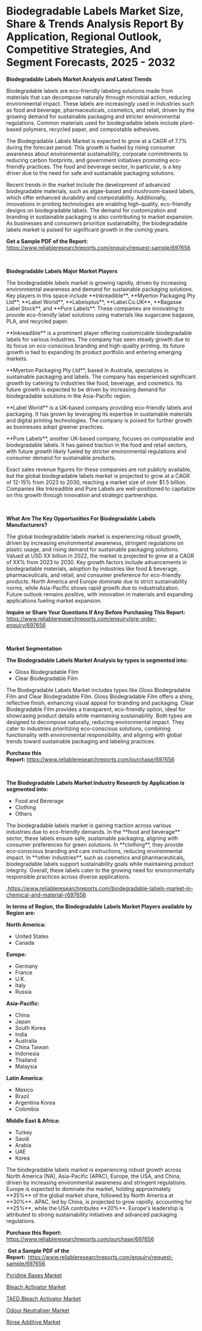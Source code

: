 <p><h1>Biodegradable Labels Market Size, Share & Trends Analysis Report By Application, Regional Outlook, Competitive Strategies, And Segment Forecasts, 2025 - 2032</h1></p><p><strong>Biodegradable Labels Market Analysis and Latest Trends</strong></p>
<p><p>Biodegradable labels are eco-friendly labeling solutions made from materials that can decompose naturally through microbial action, reducing environmental impact. These labels are increasingly used in industries such as food and beverage, pharmaceuticals, cosmetics, and retail, driven by the growing demand for sustainable packaging and stricter environmental regulations. Common materials used for biodegradable labels include plant-based polymers, recycled paper, and compostable adhesives.</p><p>The Biodegradable Labels Market is expected to grow at a CAGR of 7.7% during the forecast period. This growth is fueled by rising consumer awareness about environmental sustainability, corporate commitments to reducing carbon footprints, and government initiatives promoting eco-friendly practices. The food and beverage sector, in particular, is a key driver due to the need for safe and sustainable packaging solutions.</p><p>Recent trends in the market include the development of advanced biodegradable materials, such as algae-based and mushroom-based labels, which offer enhanced durability and compostability. Additionally, innovations in printing technologies are enabling high-quality, eco-friendly designs on biodegradable labels. The demand for customization and branding in sustainable packaging is also contributing to market expansion. As businesses and consumers prioritize sustainability, the biodegradable labels market is poised for significant growth in the coming years.</p></p>
<p><strong>Get a Sample PDF of the Report:&nbsp;</strong> <a href="https://www.reliableresearchreports.com/enquiry/request-sample/697656?utm_campaign=48&utm_medium=2&utm_source=Github&utm_content=ia&utm_term=26012025&utm_id=biodegradable-labels">https://www.reliableresearchreports.com/enquiry/request-sample/697656</a></p>
<p>&nbsp;</p>
<p><strong>Biodegradable Labels Major Market Players</strong></p>
<p><p>The biodegradable labels market is growing rapidly, driven by increasing environmental awareness and demand for sustainable packaging solutions. Key players in this space include **Inkreadible**, **Myerton Packaging Pty Ltd**, **Label World**, **Labelsplus**, **Label.Co.UK**, **Bagasse Label Stock**, and **Pure Labels**. These companies are innovating to provide eco-friendly label solutions using materials like sugarcane bagasse, PLA, and recycled paper.</p><p>**Inkreadible** is a prominent player offering customizable biodegradable labels for various industries. The company has seen steady growth due to its focus on eco-conscious branding and high-quality printing. Its future growth is tied to expanding its product portfolio and entering emerging markets.</p><p>**Myerton Packaging Pty Ltd**, based in Australia, specializes in sustainable packaging and labels. The company has experienced significant growth by catering to industries like food, beverage, and cosmetics. Its future growth is expected to be driven by increasing demand for biodegradable solutions in the Asia-Pacific region.</p><p>**Label World** is a UK-based company providing eco-friendly labels and packaging. It has grown by leveraging its expertise in sustainable materials and digital printing technologies. The company is poised for further growth as businesses adopt greener practices.</p><p>**Pure Labels**, another UK-based company, focuses on compostable and biodegradable labels. It has gained traction in the food and retail sectors, with future growth likely fueled by stricter environmental regulations and consumer demand for sustainable products.</p><p>Exact sales revenue figures for these companies are not publicly available, but the global biodegradable labels market is projected to grow at a CAGR of 12-15% from 2023 to 2030, reaching a market size of over $1.5 billion. Companies like Inkreadible and Pure Labels are well-positioned to capitalize on this growth through innovation and strategic partnerships.</p></p>
<p>&nbsp;</p>
<p><strong>What Are The Key Opportunities For Biodegradable Labels Manufacturers?</strong></p>
<p><p>The global biodegradable labels market is experiencing robust growth, driven by increasing environmental awareness, stringent regulations on plastic usage, and rising demand for sustainable packaging solutions. Valued at USD XX billion in 2022, the market is projected to grow at a CAGR of XX% from 2023 to 2030. Key growth factors include advancements in biodegradable materials, adoption by industries like food & beverage, pharmaceuticals, and retail, and consumer preference for eco-friendly products. North America and Europe dominate due to strict sustainability norms, while Asia-Pacific shows rapid growth due to industrialization. Future outlook remains positive, with innovation in materials and expanding applications fueling market expansion.</p></p>
<p><strong>Inquire or Share Your Questions If Any Before Purchasing This Report:</strong> <a href="https://www.reliableresearchreports.com/enquiry/pre-order-enquiry/697656?utm_campaign=48&utm_medium=2&utm_source=Github&utm_content=ia&utm_term=26012025&utm_id=biodegradable-labels">https://www.reliableresearchreports.com/enquiry/pre-order-enquiry/697656</a></p>
<p>&nbsp;</p>
<p><strong>Market Segmentation</strong></p>
<p><strong>The Biodegradable Labels Market Analysis by types is segmented into:</strong></p>
<p><ul><li>Gloss Biodegradable Film</li><li>Clear Biodegradable Film</li></ul></p>
<p><p>The Biodegradable Labels Market includes types like Gloss Biodegradable Film and Clear Biodegradable Film. Gloss Biodegradable Film offers a shiny, reflective finish, enhancing visual appeal for branding and packaging. Clear Biodegradable Film provides a transparent, eco-friendly option, ideal for showcasing product details while maintaining sustainability. Both types are designed to decompose naturally, reducing environmental impact. They cater to industries prioritizing eco-conscious solutions, combining functionality with environmental responsibility, and aligning with global trends toward sustainable packaging and labeling practices.</p></p>
<p><strong>Purchase this Report:&nbsp;</strong><a href="https://www.reliableresearchreports.com/purchase/697656?utm_campaign=48&utm_medium=2&utm_source=Github&utm_content=ia&utm_term=26012025&utm_id=biodegradable-labels">https://www.reliableresearchreports.com/purchase/697656</a></p>
<p>&nbsp;</p>
<p><strong>The Biodegradable Labels Market Industry Research by Application is segmented into:</strong></p>
<p><ul><li>Food and Beverage</li><li>Clothing</li><li>Others</li></ul></p>
<p><p>The biodegradable labels market is gaining traction across various industries due to eco-friendly demands. In the **food and beverage** sector, these labels ensure safe, sustainable packaging, aligning with consumer preferences for green solutions. In **clothing**, they provide eco-conscious branding and care instructions, reducing environmental impact. In **other industries**, such as cosmetics and pharmaceuticals, biodegradable labels support sustainability goals while maintaining product integrity. Overall, these labels cater to the growing need for environmentally responsible practices across diverse applications.</p></p>
<p><a href="https://www.reliableresearchreports.com/biodegradable-labels-market-in-chemical-and-material-r697656?utm_campaign=48&utm_medium=2&utm_source=Github&utm_content=ia&utm_term=26012025&utm_id=biodegradable-labels">&nbsp;https://www.reliableresearchreports.com/biodegradable-labels-market-in-chemical-and-material-r697656</a></p>
<p><strong>In terms of Region, the Biodegradable Labels Market Players available by Region are:</strong></p>
<p>
    <p> <strong> North America: </strong>
        <ul>
            <li>United States</li>
            <li>Canada</li>
        </ul>
        </p> 
    <p> <strong> Europe: </strong>
        <ul>
            <li>Germany</li>
            <li>France</li>
            <li>U.K.</li>
            <li>Italy</li>
            <li>Russia</li>
        </ul>
        </p> 
    <p> <strong> Asia-Pacific: </strong>
        <ul>
            <li>China</li>
            <li>Japan</li>
            <li>South Korea</li>
            <li>India</li>
            <li>Australia</li>
            <li>China Taiwan</li>
            <li>Indonesia</li>
            <li>Thailand</li>
            <li>Malaysia</li>
        </ul>
        </p> 
    <p> <strong> Latin America: </strong>
        <ul>
            <li>Mexico</li>
            <li>Brazil</li>
            <li>Argentina Korea</li>
            <li>Colombia</li>
        </ul>
        </p> 
    <p> <strong> Middle East & Africa: </strong>
        <ul>
            <li>Turkey</li>
            <li>Saudi</li>
            <li>Arabia</li>
            <li>UAE</li>
            <li>Korea</li>
        </ul>
    </p>
    </p>
<p><p>The biodegradable labels market is experiencing robust growth across North America (NA), Asia-Pacific (APAC), Europe, the USA, and China, driven by increasing environmental awareness and stringent regulations. Europe is expected to dominate the market, holding approximately **35%** of the global market share, followed by North America at **30%**. APAC, led by China, is projected to grow rapidly, accounting for **25%**, while the USA contributes **20%**. Europe's leadership is attributed to strong sustainability initiatives and advanced packaging regulations.</p></p>
<p><strong>Purchase this Report: </strong><a href="https://www.reliableresearchreports.com/purchase/697656?utm_campaign=48&utm_medium=2&utm_source=Github&utm_content=ia&utm_term=26012025&utm_id=biodegradable-labels">https://www.reliableresearchreports.com/purchase/697656</a></p>
<p>&nbsp;<strong>Get a Sample PDF of the Report:&nbsp;&nbsp;</strong><a href="https://www.reliableresearchreports.com/enquiry/request-sample/697656?utm_campaign=48&utm_medium=2&utm_source=Github&utm_content=ia&utm_term=26012025&utm_id=biodegradable-labels">https://www.reliableresearchreports.com/enquiry/request-sample/697656</a></p>
<p><strong></strong></p>
<p><p><a href="https://github.com/lacostesamella9485/Market-Research-Report-List-1/blob/main/pyridine-bases-market.md?utm_campaign=48&utm_medium=2&utm_source=Github&utm_content=ia&utm_term=26012025&utm_id=biodegradable-labels">Pyridine Bases Market</a></p><p><a href="https://github.com/gamuoodhub/Market-Research-Report-List-1/blob/main/bleach-activator-market.md?utm_campaign=48&utm_medium=2&utm_source=Github&utm_content=ia&utm_term=26012025&utm_id=biodegradable-labels">Bleach Activator Market</a></p><p><a href="https://github.com/uramalorr/Market-Research-Report-List-1/blob/main/taed-bleach-activator-market.md?utm_campaign=48&utm_medium=2&utm_source=Github&utm_content=ia&utm_term=26012025&utm_id=biodegradable-labels">TAED Bleach Activator Market</a></p><p><a href="https://github.com/sadimsamid/Market-Research-Report-List-1/blob/main/odour-neutraliser-market.md?utm_campaign=48&utm_medium=2&utm_source=Github&utm_content=ia&utm_term=26012025&utm_id=biodegradable-labels">Odour Neutraliser Market</a></p><p><a href="https://github.com/aistraasinyo/Market-Research-Report-List-1/blob/main/rinse-additive-market.md?utm_campaign=48&utm_medium=2&utm_source=Github&utm_content=ia&utm_term=26012025&utm_id=biodegradable-labels">Rinse Additive Market</a></p></p>